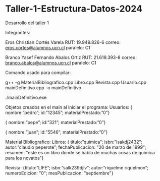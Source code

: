 # Taller-1-Estructura-Datos-2024
Desarrollo del taller 1

Integrantes: 

Eros Christian Cortés Varela   RUT: 19.949.826-6   correo: eros.cortes@alumnos.ucn.cl     paralelo: C1

Branco Yasef Fernando Abalos Ortiz   RUT: 21.619.393-8    correo: branco.abalos@alumnos.ucn.cl   paralelo: C1

Comando usado para compilar:

g++ -g MaterialBibliografico.cpp Libro.cpp Revista.cpp Usuario.cpp mainDefinitivo.cpp  -o mainDefinitivo

./mainDefinitivo.exe

Objetos creados en el main al iniciar el programa:
Usuarios:
{ nombre:”pedro”; id:”12345”; materialPrestado:”0”}

{ nombre:”pepe”; id:”321”; materialPrestado:”0”}

{ nombre:”juan”; id:”5546”; materialPrestado:”0”}

Material Bibliografico:
Libros:
{ titulo:”quimica”; isbn:”lsakdj2432”; autor:”claudio peperote”; fechaPublicacion: "20 de marzo de 1999"; resumen: "este es un libro donde se habla de muchas cosas de quimica para los novatos"}

Revista:
{titulo:”LIFE”; isbn:”salk239djlv”; autor:”riquelme riquelmon”; numeroEdicion: "0"; mesPublicacion: "septiembre"}
